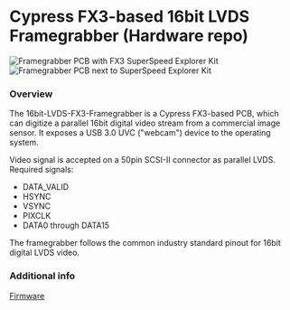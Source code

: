 # Cypress FX3-based 16bit LVDS Framegrabber (Hardware repo)

![Framegrabber PCB with FX3 SuperSpeed Explorer Kit](https://screenshot.tbspace.de/mbleyntaqgj.jpg)
![Framegrabber PCB next to SuperSpeed Explorer Kit](https://screenshot.tbspace.de/auolivbptzr.jpg)

### Overview

The 16bit-LVDS-FX3-Framegrabber is a Cypress FX3-based PCB, which can digitize a parallel 16bit digital video stream from a commercial image sensor.
It exposes a USB 3.0 UVC ("webcam") device to the operating system.

Video signal is accepted on a 50pin SCSI-II connector as parallel LVDS.  
Required signals:
- DATA_VALID
- HSYNC
- VSYNC
- PIXCLK
- DATA0 through DATA15

The framegrabber follows the common industry standard pinout for 16bit digital LVDS video.

### Additional info 
[Firmware](https://github.com/Manawyrm/16bit-lvds-fx3-framegrabber-fw)  